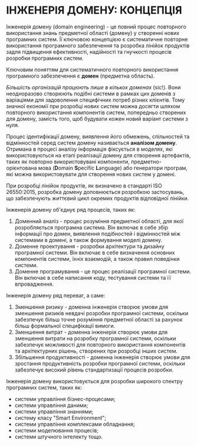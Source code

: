 <H1>ІНЖЕНЕРІЯ ДОМЕНУ: КОНЦЕПЦІЯ</H1>

Інженерія домену (domain engineering) - це повний процес повторного використання знань предметної області (домену) у створенні нових програмних систем.
Її ключовою концепцією є систематичне повторне використання програмного забезпечення та розробка лінійок продуктів задля підвищення ефективності, надійності та гнучкості процесів розробки програмних систем.

Ключовим поняттям для систематичного повторного використання програмного забезпечення є **домен** (предметна область).

*Більшість організацій працюють лише в кількох доменах* (sic!).
Вони неодноразово створюють подібні системи в рамках цих доменів з варіаціями для задоволення специфічних потреб різних клієнтів.
Тому значної економії при розробці нових систем можна досягти шляхом повторного використання компонентів систем,  попередньо створених для домену, замість того, щоб будувати кожен новий варіант системи з нуля.

Процес ідентифікації домену, виявлення його обмежень, спільностей та відмінностей серед систем домену називається **аналізом домену**.
Отримана в процесі аналізу інформація фіксується в моделях, які використовуються на етапі реалізації домену для створення артефактів, таких як повторно використовувані компоненти,
предметно-орієнтована мова (**D**omain **S**pecific **L**anguage) або генератори програм, які можна використовувати для створення нових систем у домені.

При розробці лінійок продуктів, як визначено в стандарті ISO 26550:2015, розробка домену доповнюється розробкою застосувань, що забезпечують життєвий цикл окремих продуктів відповідної лінійки.

Інженерія домену об'єднує ряд процесів, таких як:

1. Доменний аналіз - процес розуміння предметної області, для якої розробляється програмна система.
Він включає в себе збір інформації про домен, виявлення подібностей і відмінностей між системами в домені, а також формування моделі домену.
2. Доменне проектування - розробки архітектури та дизайну програмної системи. Він включає в себе визначення основних компонентів системи, їхніх взаємодій, а також правил поведінки системи.
3. Доменне програмування - це процес реалізації програмної системи. Він включає в себе написання коду, тестування системи та її впровадження.

Інженерія домену ряд переваг, а саме:

1. Зменшення ризику - доменна інженерія створює умови для зменшення ризиків невдачі розробки програмної системи, оскільки забезпечує більш точне розуміння предметної області за рахунок більш формальної специфікації вимоги.
2. Зменшення витрат - доменна інженерія створює умови для зменшення витрати на розробку програмної системи, оскільки забезпечує можливості для повторного використання компонентів та архітектурних рішень, створених при розробці інших систем.
3. Збільшення продуктивності - доменна інженерія створює умови для зростання продуктивність розробки програмної системи, оскільки забезпечує високий рівень стандартизації процесів розробки.

Інженерія домену використовується для розробки широкого спектру програмних систем, таких як:

- системи управління бізнес-процесами;
- системи управління даними;
- системи управління знаннями;
- систему класу "Smart Environment";
- системи управління комплексами обладнання;
- системи моделювання процесів;
- системи штучного інтелекту тощо.
